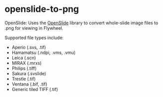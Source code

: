 # openslide-to-png
OpenSlide: Uses the [OpenSlide](https://openslide.org/) library to convert whole-slide image files to .png for viewing in Flywheel. 

Supported file types include:
* Aperio (.svs, .tif)
* Hamamatsu (.ndpi, .vms, .vmu)
* Leica (.scn)
* MIRAX (.mrxs)
* Philips (.tiff)
* Sakura (.svslide)
* Trestle (.tif)
* Ventana (.bif, .tif)
* Generic tiled TIFF (.tif)
